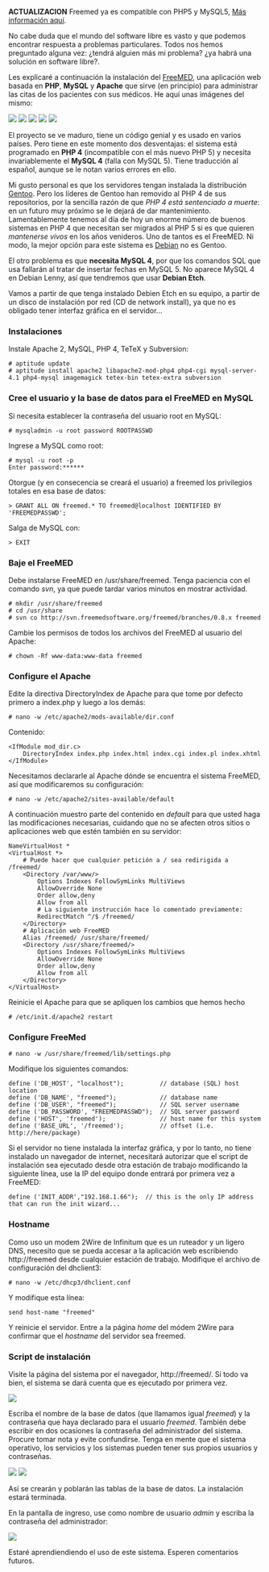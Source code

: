 
**ACTUALIZACION** Freemed ya es compatible con PHP5 y MySQL5, [Más información aquí](http://www.freemedsoftware.org/node/187).

No cabe duda que el mundo del software libre es vasto y que podemos encontrar respuesta a problemas particulares. Todos nos hemos preguntado alguna vez: ¿tendrá alguien más mi problema? ¿ya habrá una solución en software libre?.

Les explicaré a continuación la instalación del [FreeMED](http://freemed.org/), una aplicación web basada en **PHP**, **MySQL** y **Apache** que sirve (en principio) para administrar las citas de los pacientes con sus médicos. He aquí unas imágenes del mismo:

<a href="freemed-instalacion/screenshot-1-small.png"><img class="img-responsive" src="freemed-instalacion/screenshot-1.png"></a>
<a href="freemed-instalacion/screenshot-2-small.png"><img class="img-responsive" src="freemed-instalacion/screenshot-2.png"></a>
<a href="freemed-instalacion/screenshot-3-small.png"><img class="img-responsive" src="freemed-instalacion/screenshot-3.png"></a>
<a href="freemed-instalacion/screenshot-4-small.png"><img class="img-responsive" src="freemed-instalacion/screenshot-4.png"></a>
<a href="freemed-instalacion/screenshot-5-small.png"><img class="img-responsive" src="freemed-instalacion/screenshot-5.png"></a>

El proyecto se ve maduro, tiene un código genial y es usado en varios países. Pero tiene en este momento dos desventajas: el sistema está programado en **PHP 4** (incompatible con el más nuevo PHP 5) y necesita invariablemente el **MySQL 4** (falla con MySQL 5). Tiene traducción al español, aunque se le notan varios errores en ello.

Mi gusto personal es que los servidores tengan instalada la distribución [Gentoo](http://www.gentoo.org/). Pero los líderes de Gentoo han removido al PHP 4 de sus repositorios, por la sencilla razón de que *PHP 4 está _sentenciado a muerte_*: en un futuro muy próximo se le dejará de dar mantenimiento. Lamentablemente tenemos al día de hoy un enorme número de buenos sistemas en PHP 4 que necesitan ser migrados al PHP 5 si es que quieren _mantenerse vivos_ en los años venideros. Uno de tantos es el FreeMED. Ni modo, la mejor opción para este sistema es [Debian](http://www.debian.org/) no es Gentoo.

El otro problema es que **necesita MySQL 4**, por que los comandos SQL que usa fallarán al tratar de insertar fechas en MySQL 5. No aparece MySQL 4 en Debian Lenny, así que tendremos que usar **Debian Etch**.

Vamos a partir de que tenga instalado Debien Etch en su equipo, a partir de un disco de instalación por red (CD de network install), ya que no es obligado tener interfaz gráfica en el servidor...

### Instalaciones

Instale Apache 2, MySQL, PHP 4, TeTeX y Subversion:

    # aptitude update
    # aptitude install apache2 libapache2-mod-php4 php4-cgi mysql-server-4.1 php4-mysql imagemagick tetex-bin tetex-extra subversion

### Cree el usuario y la base de datos para el FreeMED en MySQL

Si necesita establecer la contraseña del usuario root en MySQL:

    # mysqladmin -u root password ROOTPASSWD

Ingrese a MySQL como root:

    # mysql -u root -p
    Enter password:******

Otorgue (y en consecencia se creará el usuario) a freemed los privilegios totales en esa base de datos:

    > GRANT ALL ON freemed.* TO freemed@localhost IDENTIFIED BY 'FREEMEDPASSWD';

Salga de MySQL con:

    > EXIT

### Baje el FreeMED

Debe instalarse FreeMED en /usr/share/freemed. Tenga paciencia con el comando *svn*, ya que puede tardar varios minutos en mostrar actividad.

    # mkdir /usr/share/freemed
    # cd /usr/share
    # svn co http://svn.freemedsoftware.org/freemed/branches/0.8.x freemed

Cambie los permisos de todos los archivos del FreeMED al usuario del Apache:

    # chown -Rf www-data:www-data freemed

### Configure el Apache

Edite la directiva DirectoryIndex de Apache para que tome por defecto primero a index.php y luego a los demás:

    # nano -w /etc/apache2/mods-available/dir.conf

Contenido:

    <IfModule mod_dir.c>
        DirectoryIndex index.php index.html index.cgi index.pl index.xhtml
    </IfModule>

Necesitamos declararle al Apache dónde se encuentra el sistema FreeMED, así que modificaremos su configuración:

    # nano -w /etc/apache2/sites-available/default

A continuación muestro parte del contenido en _default_ para que usted haga las modificaciones necesarias, cuidando que no se afecten otros sitios o aplicaciones web que estén también en su servidor:

    NameVirtualHost *
    <VirtualHost *>
        # Puede hacer que cualquier petición a / sea redirigida a /freemed/
        <Directory /var/www/>
            Options Indexes FollowSymLinks MultiViews
            AllowOverride None
            Order allow,deny
            Allow from all
            # La siguiente instrucción hace lo comentado previamente:
            RedirectMatch ^/$ /freemed/
        </Directory>
        # Aplicación web FreeMED
        Alias /freemed/ /usr/share/freemed/
        <Directory /usr/share/freemed/>
            Options Indexes FollowSymLinks MultiViews
            AllowOverride None
            Order allow,deny
            Allow from all
        </Directory>
    </VirtualHost>

Reinicie el Apache para que se apliquen los cambios que hemos hecho

    # /etc/init.d/apache2 restart

### Configure FreeMed

    # nano -w /usr/share/freemed/lib/settings.php

Modifique los siguientes comandos:

    define ('DB_HOST', "localhost");          // database (SQL) host location
    define ('DB_NAME', "freemed");            // database name
    define ('DB_USER', "freemed");            // SQL server username
    define ('DB_PASSWORD', "FREEMEDPASSWD");  // SQL server password
    define ('HOST', 'freemed');               // host name for this system
    define ('BASE_URL', '/freemed');          // offset (i.e. http://here/package)

Si el servidor no tiene instalada la interfaz gráfica, y por lo tanto, no tiene instalado un navegador de internet, necesitará autorizar que el script de instalación sea ejecutado desde otra estación de trabajo modificando la siguiente línea, use la IP del equipo donde entrará por primera vez a FreeMED:

    define ('INIT_ADDR',"192.168.1.66");  // this is the only IP address that can run the init wizard...

### Hostname

Como uso un modem 2Wire de Infinitum que es un ruteador y un ligero DNS, necesito que se pueda accesar a la aplicación web escribiendo http://freemed desde cualquier estación de trabajo. Modifique el archivo de configuración del dhclient3:

    # nano -w /etc/dhcp3/dhclient.conf

Y modifique esta línea:

    send host-name "freemed"

Y reinicie el servidor. Entre a la página _home_ del módem 2Wire para confirmar que el _hostname_ del servidor sea freemed.

### Script de instalación

Visite la página del sistema por el navegador, http://freemed/. Si todo va bien, el sistema se dará cuenta que es ejecutado por primera vez.

<a href="freemed-instalacion/1-primer-ingreso.png"><img class="img-responsive" src="freemed-instalacion/1-primer-ingreso-small.png"></a>

Escriba el nombre de la base de datos (que llamamos igual _freemed_) y la contraseña que haya declarado para el usuario _freemed_. También debe escribir en dos ocasiones la contraseña del administrador del sistema. Procure tomar nota y evite confundirse. Tenga en mente que el sistema operativo, los servicios y los sistemas pueden tener sus propios usuarios y contraseñas.

<a href="freemed-instalacion/2-escribir-bd-y-contrasenas.png"><img class="img-responsive" src="freemed-instalacion/2-escribir-bd-y-contrasenas-small.png"></a>
<a href="freemed-instalacion/3-script-instalacion-terminado.png"><img class="img-responsive" src="freemed-instalacion/3-script-instalacion-terminado-small.png"></a>

Así se crearán y poblarán las tablas de la base de datos. La instalación estará terminada.

En la pantalla de ingreso, use como nombre de usuario *admin* y escriba la contraseña del administrador:

<a href="freemed-instalacion/4-pantalla-ingreso.png"><img class="img-responsive" src="freemed-instalacion/4-pantalla-ingreso-small.png"></a>

Estaré aprendiendiendo el uso de este sistema. Esperen comentarios futuros.
